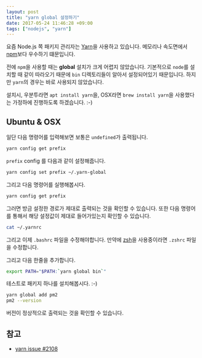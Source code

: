 ```yaml
---
layout: post
title: "yarn global 설정하기"
date: 2017-05-24 11:46:28 +09:00
tags: ["nodejs", "yarn"]
---
```


요즘 Node.js 쪽 패키지 관리자는 [Yarn](https://yarnpkg.com)을 사용하고 있습니다. 메모리나 속도면에서 [npm](https://docs.npmjs.com)보다 우수하기 떄문입니다.

전에 `npm`을 사용할 때는 **global** 설치가 크게 어렵지 않았습니다. 기본적으로 `node`를 설치할 때 같이 따라오기 때문에 `bin` 디렉토리들이 알아서 설정되어있기 때문입니다. 하지만 `yarn`의 경우는 바로 사용되지 않았습니다.

설치시, 우분투라면 `apt install yarn`을, OSX라면 `brew install yarn`을 사용했다는 가정하에 진행하도록 하겠습니다. :-)

## Ubuntu & OSX

일단 다음 명령어를 입력해보면 보통은 `undefined`가 출력됩니다.

```bash
yarn config get prefix
```

`prefix` config 를 다음과 같이 설정해줍니다.

```bash
yarn config set prefix ~/.yarn-global
```

그리고 다음 명령어를 실행해봅시다.

```bash
yarn config get prefix
```

그러면 방금 설정한 경로가 제대로 출력되는 것을 확인할 수 있습니다. 또한 다음 명령어를 통해서 해당 설정값이 제대로 들어가있는지 확인할 수 있습니다.

```bash
cat ~/.yarnrc
```

그리고 이제 `.bashrc` 파일을 수정해야합니다. 만약에 [zsh](http://www.zsh.org/)을 사용중이라면 `.zshrc` 파일을 수정합니다.

그리고 다음 한줄을 추가합니다.

```bash
export PATH="$PATH:`yarn global bin`"
```

테스트로 패키지 하나를 설치해봅시다. :-)

```bash
yarn global add pm2
pm2 --version
```

버전이 정상적으로 출력되는 것을 확인할 수 있습니다.

## 참고

- [yarn issue #2108](https://github.com/yarnpkg/yarn/issues/2108)
